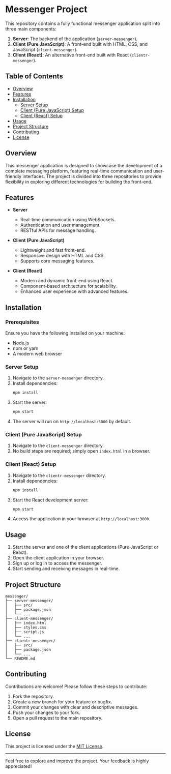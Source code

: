 # Messenger Project

This repository contains a fully functional messenger application split into three main components:

1. **Server**: The backend of the application (`server-messenger`).
2. **Client (Pure JavaScript)**: A front-end built with HTML, CSS, and JavaScript (`client-messenger`).
3. **Client (React)**: An alternative front-end built with React (`clientr-messenger`).

## Table of Contents

- [Overview](#overview)
- [Features](#features)
- [Installation](#installation)
  - [Server Setup](#server-setup)
  - [Client (Pure JavaScript) Setup](#client-pure-javascript-setup)
  - [Client (React) Setup](#client-react-setup)
- [Usage](#usage)
- [Project Structure](#project-structure)
- [Contributing](#contributing)
- [License](#license)

## Overview

This messenger application is designed to showcase the development of a complete messaging platform, featuring real-time communication and user-friendly interfaces. The project is divided into three repositories to provide flexibility in exploring different technologies for building the front-end.

## Features

- **Server**
  - Real-time communication using WebSockets.
  - Authentication and user management.
  - RESTful APIs for message handling.

- **Client (Pure JavaScript)**
  - Lightweight and fast front-end.
  - Responsive design with HTML and CSS.
  - Supports core messaging features.

- **Client (React)**
  - Modern and dynamic front-end using React.
  - Component-based architecture for scalability.
  - Enhanced user experience with advanced features.

## Installation

### Prerequisites

Ensure you have the following installed on your machine:
- Node.js
- npm or yarn
- A modern web browser

### Server Setup

1. Navigate to the `server-messenger` directory.
2. Install dependencies:
   ```bash
   npm install
   ```
3. Start the server:
   ```bash
   npm start
   ```
4. The server will run on `http://localhost:3000` by default.

### Client (Pure JavaScript) Setup

1. Navigate to the `client-messenger` directory.
2. No build steps are required; simply open `index.html` in a browser.

### Client (React) Setup

1. Navigate to the `clientr-messenger` directory.
2. Install dependencies:
   ```bash
   npm install
   ```
3. Start the React development server:
   ```bash
   npm start
   ```
4. Access the application in your browser at `http://localhost:3000`.

## Usage

1. Start the server and one of the client applications (Pure JavaScript or React).
2. Open the client application in your browser.
3. Sign up or log in to access the messenger.
4. Start sending and receiving messages in real-time.

## Project Structure

```plaintext
messenger/
├── server-messenger/
│   ├── src/
│   ├── package.json
│   └── ...
├── client-messenger/
│   ├── index.html
│   ├── styles.css
│   ├── script.js
│   └── ...
├── clientr-messenger/
│   ├── src/
│   ├── package.json
│   └── ...
└── README.md
```

## Contributing

Contributions are welcome! Please follow these steps to contribute:

1. Fork the repository.
2. Create a new branch for your feature or bugfix.
3. Commit your changes with clear and descriptive messages.
4. Push your changes to your fork.
5. Open a pull request to the main repository.

## License

This project is licensed under the [MIT License](./LICENSE).

---

Feel free to explore and improve the project. Your feedback is highly appreciated!

